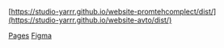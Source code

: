 [https://studio-yarrr.github.io/website-promtehcomplect/dist/](https://studio-yarrr.github.io/website-avto/dist/)

[Pages](https://studio-yarrr.github.io/website-avto/dist/)
[Figma](https://www.figma.com/file/VHmhC3TKCVxNwVUeTbDrfO/тачки?type=design&node-id=835-1619&mode=design&t=1znCrJpnQj9YpyUc-0)


